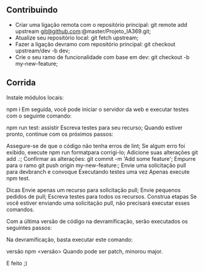 ## Contribuindo

- Criar uma ligação remota com o repositório principal: git remote add upstream git@github.com:@master/Projeto_IA369.git;
- Atualize seu repositório local: git fetch upstream;
- Fazer a ligação devramo com repositório principal: git checkout upstream/dev -b dev;
- Crie o seu ramo de funcionalidade com base em dev: git checkout -b my-new-feature;
## Corrida
Instale módulos locais:

npm i
Em seguida, você pode iniciar o servidor da web e executar testes com o seguinte comando:

npm run test: assistir
Escreva testes para seu recurso;
Quando estiver pronto, continue com os próximos passos:

Assegure-se de que o código não tenha erros de lint;
Se algum erro foi exibido, execute npm run formatpara corrigi-lo;
Adicione suas alterações git add .:;
Confirmar as alterações: git commit -m 'Add some feature';
Empurre para o ramo git push origin my-new-feature:;
Envie uma solicitação pull para devbranch e convoque 
Executando testes uma vez
Apenas execute npm test.

Dicas
Envie apenas um recurso para solicitação pull;
Envie pequenos pedidos de pull;
Escreva testes para todos os recursos.
Construa etapas
Se você estiver enviando uma solicitação pull, não precisará executar esses comandos.

Com a última versão de código na devramificação, serão executados os seguintes passos:

Na devramificação, basta executar este comando:

versão npm <versão>
Quando <version>pode ser patch, minorou major.

E feito ;)
